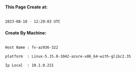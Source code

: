 
   
#### This Page Create at:

```bash

2023-08-10 - 12:29:03 UTC

```

#### Create By Machine:

```bash

Host Name : fv-az936-322

platform  : Linux-5.15.0-1042-azure-x86_64-with-glibc2.35

Ip Local  : 10.1.0.221

```

